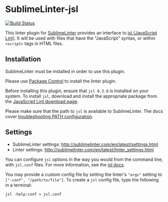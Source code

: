 SublimeLinter-jsl
=========================

[![Build Status](https://travis-ci.org/SublimeLinter/SublimeLinter-jsl.svg?branch=master)](https://travis-ci.org/SublimeLinter/SublimeLinter-jsl)

This linter plugin for [SublimeLinter](https://github.com/SublimeLinter/SublimeLinter) provides an interface to [jsl (JavaScript Lint)](https://sourceforge.net/projects/javascriptlint/).
It will be used with files that have the "JavaScript" syntax, or within `<script>` tags in HTML files.


## Installation

SublimeLinter must be installed in order to use this plugin. 

Please use [Package Control](https://packagecontrol.io) to install the linter plugin.

Before installing this plugin, ensure that `jsl 0.3.0` is installed on your system.
To install `jsl`, download and install the appropriate package from the [JavaScript Lint download page](http://javascriptlint.com/download.htm).

Please make sure that the path to `jsl` is available to SublimeLinter.
The docs cover [troubleshooting PATH configuration](http://sublimelinter.com/en/latest/troubleshooting.html#finding-a-linter-executable).


## Settings

- SublimeLinter settings: http://sublimelinter.com/en/latest/settings.html
- Linter settings: http://sublimelinter.com/en/latest/linter_settings.html

You can configure `jsl` options in the way you would from the command line, with `jsl.conf` files. For more information, see the [jsl docs](http://www.javascriptlint.com/docs/). 

You may provide a custom config file by setting the linter's `"args"` setting to `["-conf", "/path/to/file"]`. To create a `jsl` config file, type the following in a terminal:

```
jsl -help:conf > jsl.conf
```
